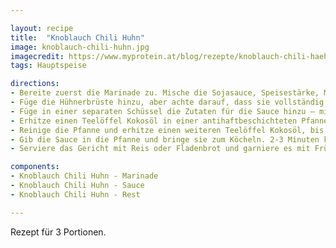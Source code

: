 ```yaml
---

layout: recipe
title:  "Knoblauch Chili Huhn"
image: knoblauch-chili-huhn.jpg
imagecredit: https://www.myprotein.at/blog/rezepte/knoblauch-chili-haehnchen-koestliches-fakeaway-rezept/
tags: Hauptspeise

directions:
- Bereite zuerst die Marinade zu. Mische die Sojasauce, Speisestärke, Mehl, Chilipulver und ein Ei in einer Schüssel, bis alles gut miteinander verquirlt ist.
- Füge die Hühnerbrüste hinzu, aber achte darauf, dass sie vollständig mit der Marinade bedeckt sind, und lasse sie 30 Minuten lang ziehen.
- Füge in einer separaten Schüssel die Zutaten für die Sauce hinzu – mit Ausnahme der Mischung aus Speisestärke und Wasser – und verrühre sie, bis sie vollständig vermischt sind. Stelle sicher, dass der Honig vollständig aufgelöst ist.
- Erhitze einen Teelöffel Kokosöl in einer antihaftbeschichteten Pfanne und gebe dann die Hühnerbrüste hinein. 4 Minuten auf jeder Seite braten, dabei ein- oder zweimal wenden, bis sie goldbraun und knusprig sind. Aus der Pfanne nehmen und überschüssiges Öl mit Küchentüchern entfernen.
- Reinige die Pfanne und erhitze einen weiteren Teelöffel Kokosöl, bis es geschmolzen ist. Paprika und Zwiebeln hinzufügen und 5 Minuten unter Rühren braten.
- Gib die Sauce in die Pfanne und bringe sie zum Köcheln. 2-3 Minuten köcheln lassen, bevor du die Maismehl-Wasser-Mischung hinzufügst. Koche das Ganze für 3-4 Minuten weiter, bis die Sauce eindickt, und gib dann die knusprigen Hühnerbrüste hinzu. Wenden und in der Sauce wenden, dann vom Herd nehmen.
- Serviere das Gericht mit Reis oder Fladenbrot und garniere es mit Frühlingszwiebeln. Köstlich!

components:
- Knoblauch Chili Huhn - Marinade
- Knoblauch Chili Huhn - Sauce
- Knoblauch Chili Huhn - Rest

---
```


Rezept für 3 Portionen.